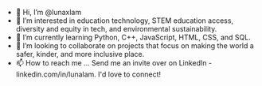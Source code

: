 - 👋 Hi, I’m @lunaxlam
- 👀 I’m interested in education technology, STEM education access, diversity and equity in tech, and environmental sustainability.
- 🌱 I’m currently learning Python, C++, JavaScript, HTML, CSS, and SQL.
- 💞️ I’m looking to collaborate on projects that focus on making the world a safer, kinder, and more inclusive place. 
- 📫 How to reach me ... Send me an invite over on LinkedIn - linkedin.com/in/lunalam. I'd love to connect!

<!---
lunaxlam/lunaxlam is a ✨ special ✨ repository because its `README.md` (this file) appears on your GitHub profile.
You can click the Preview link to take a look at your changes.
--->
